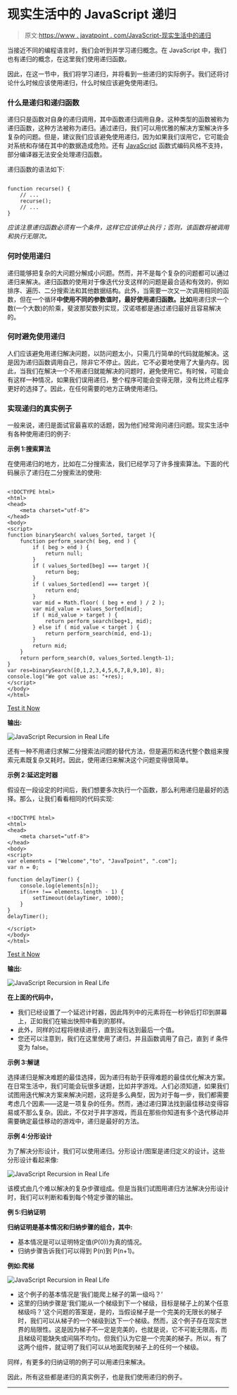 # 现实生活中的 JavaScript 递归

> 原文:[https://www . javatpoint . com/JavaScript-现实生活中的递归](https://www.javatpoint.com/javascript-recursion-in-real-life)

当接近不同的编程语言时，我们会听到并学习递归概念。在 JavaScript 中，我们也有递归的概念，在这里我们使用递归函数。

因此，在这一节中，我们将学习递归，并将看到一些递归的实际例子。我们还将讨论什么时候应该使用递归，什么时候应该避免使用递归。

### 什么是递归和递归函数

递归只是函数对自身的递归调用，其中函数递归调用自身。这种类型的函数被称为递归函数，这种方法被称为递归。通过递归，我们可以用优雅的解决方案解决许多复杂的问题。但是，建议我们应该避免使用递归，因为如果我们误用它，它可能会对系统和存储在其中的数据造成危险。还有 [JavaScript](https://www.javatpoint.com/javascript-tutorial) 函数式编码风格不支持，部分编译器无法安全处理递归函数。

递归函数的语法如下:

```

function recurse() {
    // ...
    recurse();
    // ...
}

```

*应该注意递归函数必须有一个条件，这样它应该停止执行；否则，该函数将被调用和执行无限次。*

### 何时使用递归

递归能够把复杂的大问题分解成小问题。然而，并不是每个复杂的问题都可以通过递归来解决。递归函数的使用对于像迭代分支这样的问题是最合适和有效的，例如排序、遍历、二分搜索法和其他数据结构。此外，当需要一次又一次调用相同的函数，但在一个循环**中使用不同的参数值时，最好使用递归函数。比如**用递归求一个数(一个大数)的阶乘，斐波那契数列实现，汉诺塔都是通过递归最好且容易解决的。

### 何时避免使用递归

人们应该避免用递归解决问题，以防问题太小，只需几行简单的代码就能解决。这是因为递归函数调用自己，除非它不停止。因此，它不必要地使用了大量内存。因此，当我们在解决一个不用递归就能解决的问题时，避免使用它。有时候，可能会有这样一种情况，如果我们误用递归，整个程序可能会变得无限，没有比终止程序更好的选择了。因此，在任何需要的地方正确使用递归。

### 实现递归的真实例子

一般来说，递归是面试官最喜欢的话题，因为他们经常询问递归问题。现实生活中有各种使用递归的例子:

**示例 1:搜索算法**

在使用递归的地方，比如在二分搜索法，我们已经学习了许多搜索算法。下面的代码展示了递归在二分搜索法的使用:

```

<!DOCTYPE html>
<html>
<head>
    <meta charset="utf-8">
</head>
<body>
<script>
function binarySearch( values_Sorted, target ){
    function perform_search( beg, end ) {
        if ( beg > end ) {
            return null;
        }
        if ( values_Sorted[beg] === target ){
            return beg;
        }
        if ( values_Sorted[end] === target ){
            return end;
        }
        var mid = Math.floor( ( beg + end ) / 2 );
        var mid_value = values_Sorted[mid];
        if ( mid_value > target ) {
            return perform_search(beg+1, mid);
        } else if ( mid_value < target ) {
            return perform_search(mid, end-1);
        }
        return mid;
    }
    return perform_search(0, values_Sorted.length-1);
}
var res=binarySearch([0,1,2,3,4,5,6,7,8,9,10], 8);
console.log("We got value as: "+res);
</script>
</body>
</html>

```

[Test it Now](https://www.javatpoint.com/oprweb/test.jsp?filename=javascript-recursion-in-real-life1)

**输出:**

![JavaScript Recursion in Real Life](img/83a0bcd23685a11e2d97681f4be7ac00.png)

还有一种不用递归求解二分搜索法问题的替代方法，但是遍历和迭代整个数组来搜索元素既复杂又耗时。因此，使用递归来解决这个问题变得很简单。

**示例 2:延迟定时器**

假设在一段设定的时间后，我们想要多次执行一个函数，那么利用递归是最好的选择。那么，让我们看看相同的代码实现:

```

<!DOCTYPE html>
<html>
<head>
    <meta charset="utf-8">
</head>
<body>
<script>
var elements = ["Welcome","to", "JavaTpoint", ".com"];
var n = 0;

function delayTimer() {
    console.log(elements[n]);
    if(n++ !== elements.length - 1) {
        setTimeout(delayTimer, 1000);
    }
}
delayTimer();

</script>
</body>
</html>

```

[Test it Now](https://www.javatpoint.com/oprweb/test.jsp?filename=javascript-recursion-in-real-life2)

**输出:**

![JavaScript Recursion in Real Life](img/638f23055e42fb68cdcac42616f7117e.png)

**在上面的代码中，**

*   我们已经设置了一个延迟计时器，因此阵列中的元素将在一秒钟后打印到屏幕上，正如我们在输出快照中看到的那样。
*   此外，同样的过程将继续进行，直到没有达到最后一个值。
*   您还可以注意到，我们在这里使用了递归，并且函数调用了自己，直到 if 条件变为 false。

**示例 3:解谜**

选择递归是解决难题的最佳选择，因为递归有助于获得难题的最佳优化解决方案。在日常生活中，我们可能会玩很多谜题，比如井字游戏。人们必须知道，如果我们试图用迭代解决方案来解决问题，这将是多么典型，因为对于每一步，我们都需要考虑几个因素——这是一项复杂的任务。然而，通过递归算法找到最佳移动变得容易或不那么复杂。因此，不仅对于井字游戏，而且在那些你知道有多个迭代移动并需要确定最佳移动的游戏中，递归是最好的方法。

**示例 4:分形设计**

为了解决分形设计，我们可以使用递归。分形设计/图案是递归定义的设计。这些分形设计看起来像:

![JavaScript Recursion in Real Life](img/f75f0901184762f51ca9fabfbd543121.png)

该模式由几个难以解决的复杂步骤组成。但是当我们试图用递归方法解决分形设计时，我们可以判断和看到每个特定步骤的输出。

**例 5:归纳证明**

**归纳证明是基本情况和归纳步骤的组合，其中:**

*   基本情况是可以证明特定值(P(0))为真的情况。
*   归纳步骤告诉我们可以得到 P(n)到 P(n+1)。

**例如:爬梯**

![JavaScript Recursion in Real Life](img/85acd84a98b997ce646ac4ef12e05e41.png)

*   这个例子的基本情况是‘我们能爬上梯子的第一级吗？’
*   这里的归纳步骤是‘我们能从一个梯级到下一个梯级，目标是梯子上的某个任意梯级吗？’这个问题的答案是，是的，当假设梯子是一个完美的无限长的梯子时，我们可以从梯子的一个梯级到达下一个梯级。然而，这个例子存在现实世界的局限性。这是因为梯子不一定是完美的，也就是说，它不可能无限高，而且梯级可能缺失或间隔不均匀。但我们认为它是一个完美的梯子。所以，有了这两个组件，就证明了我们可以从地面爬到梯子上的任何一个梯级。

同样，有更多的归纳证明的例子可以用递归来解决。

因此，所有这些都是递归的真实例子，也是我们使用递归的例子。

* * *